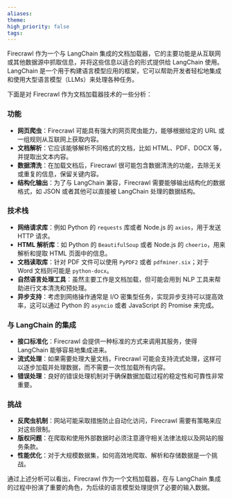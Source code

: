 ```yaml
---
aliases: 
theme: 
high_priority: false
tags:
---
```

Firecrawl 作为一个与 LangChain 集成的文档加载器，它的主要功能是从互联网或其他数据源中抓取信息，并将这些信息以适合的形式提供给 LangChain 使用。LangChain 是一个用于构建语言模型应用的框架，它可以帮助开发者轻松地集成和使用大型语言模型（LLMs）来处理各种任务。

下面是对 Firecrawl 作为文档加载器技术的一些分析：

### 功能
- **网页爬虫**：Firecrawl 可能具有强大的网页爬虫能力，能够根据给定的 URL 或一组规则从互联网上获取内容。
- **文档解析**：它应该能够解析不同格式的文档，比如 HTML、PDF、DOCX 等，并提取出文本内容。
- **数据清洗**：在加载文档后，Firecrawl 很可能包含数据清洗的功能，去除无关或重复的信息，保留关键内容。
- **结构化输出**：为了与 LangChain 兼容，Firecrawl 需要能够输出结构化的数据格式，如 JSON 或者其他可以直接被 LangChain 处理的数据结构。

### 技术栈
- **网络请求库**：例如 Python 的 `requests` 库或者 Node.js 的 `axios`，用于发送 HTTP 请求。
- **HTML 解析库**：如 Python 的 `BeautifulSoup` 或者 Node.js 的 `cheerio`，用来解析和提取 HTML 页面中的信息。
- **文档读取库**：针对 PDF 文件可以使用 `PyPDF2` 或者 `pdfminer.six`；对于 Word 文档则可能是 `python-docx`。
- **自然语言处理工具**：虽然主要工作是文档加载，但可能会用到 NLP 工具来帮助进行文本清洗和预处理。
- **异步支持**：考虑到网络操作通常是 I/O 密集型任务，实现异步支持可以提高效率，这可以通过 Python 的 `asyncio` 或者 JavaScript 的 Promise 来完成。

### 与 LangChain 的集成
- **接口标准化**：Firecrawl 会提供一种标准的方式来调用其服务，使得 LangChain 能够容易地集成进来。
- **流式处理**：如果需要处理大量文档，Firecrawl 可能会支持流式处理，这样可以逐步加载并处理数据，而不需要一次性加载所有内容。
- **错误处理**：良好的错误处理机制对于确保数据加载过程的稳定性和可靠性非常重要。

### 挑战
- **反爬虫机制**：网站可能采取措施防止自动化访问，Firecrawl 需要有策略来应对这些限制。
- **版权问题**：在爬取和使用外部数据时必须注意遵守相关法律法规以及网站的服务条款。
- **性能优化**：对于大规模数据集，如何高效地爬取、解析和存储数据是一个挑战。

通过上述分析可以看出，Firecrawl 作为一个文档加载器，在与 LangChain 集成的过程中扮演了重要的角色，为后续的语言模型处理提供了必要的输入数据。